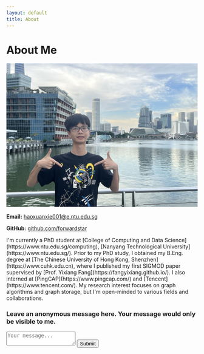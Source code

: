 ```yaml
---
layout: default
title: About
---
```


# About Me

<div class="about-container">
  <div class="left-side">
    <img src="/photo.jpg" alt="Haoxuan Xie" class="profile-photo">
    <div class="contact-info">
      <p><strong>Email:</strong> <a href="mailto:haoxuanxie001@e.ntu.edu.sg">haoxuanxie001@e.ntu.edu.sg</a></p>
      <p><strong>GitHub:</strong> <a href="https://github.com/forwardstar">github.com/forwardstar</a></p>
    </div>
  </div>
  <div class="right-side">
    <p>I'm currently a PhD student at [College of Computing and Data Science](https://www.ntu.edu.sg/computing), [Nanyang Technological University](https://www.ntu.edu.sg/). Prior to my PhD study, I obtained my B.Eng. degree at [The Chinese University of Hong Kong, Shenzhen](https://www.cuhk.edu.cn), where I published my first SIGMOD paper supervised by [Prof. Yixiang Fang](https://fangyixiang.github.io/). I also interned at [PingCAP](https://www.pingcap.com/) and [Tencent](https://www.tencent.com/). My research interest focuses on graph algorithms and graph storage, but I'm open-minded to various fields and collaborations.</p>
  </div>
</div>

<div class="message-box">
  <h3>Leave an anonymous message here. Your message would only be visible to me.</h3>
  <form action="https://formspree.io/f/mpwadnky" method="POST">
    <textarea name="message" placeholder="Your message..."></textarea>
    <button type="submit">Submit</button>
  </form>
</div>

